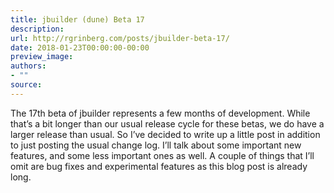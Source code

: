 ```yaml
---
title: jbuilder (dune) Beta 17
description:
url: http://rgrinberg.com/posts/jbuilder-beta-17/
date: 2018-01-23T00:00:00-00:00
preview_image:
authors:
- ""
source:
---
```


<p>The 17th beta of jbuilder represents a few months of development. While that’s a
bit longer than our usual release cycle for these betas, we do have a larger
release than usual. So I’ve decided to write up a little post in addition to
just posting the usual change log. I’ll talk about some important new features,
and some less important ones as well. A couple of things that I’ll omit are bug
fixes and experimental features as this blog post is already long.</p>

